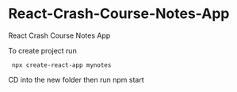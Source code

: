 # React-Crash-Course-Notes-App
React Crash Course Notes App

To create project run 
```
 npx create-react-app mynotes
 ```

 CD into the new folder then run npm start
 